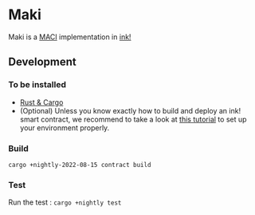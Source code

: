 # Maki

Maki is a [MACI](https://ethresear.ch/t/minimal-anti-collusion-infrastructure/5413) implementation in [ink!](https://github.com/paritytech/ink)

## Development

### To be installed

 - [Rust & Cargo](https://doc.rust-lang.org/cargo/getting-started/installation.html)
 - (Optional) Unless you know exactly how to build and deploy an ink! smart contract, we recommend to take a look at [this tutorial](https://docs.substrate.io/tutorials/smart-contracts/prepare-your-first-contract/) to set up your environment properly.

### Build

`cargo +nightly-2022-08-15 contract build`

### Test

Run the test :
`cargo +nightly test`